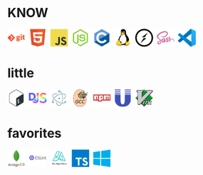 
<img src="https://komarev.com/ghpvc/?username=murmurlab&style=flat-square&color=blue" alt=""/>

<div>
  
  
# KNOW
  <img src="https://github.com/devicons/devicon/blob/master/icons/git/git-plain-wordmark.svg"  title="CSS3" alt="CSS" width="40" height="40"/>&nbsp;
  <img src="https://github.com/devicons/devicon/blob/master/icons/html5/html5-original.svg" title="HTML5" alt="HTML" width="40" height="40"/>&nbsp;
  <img src="https://github.com/devicons/devicon/blob/master/icons/javascript/javascript-original.svg" title="JavaScript" alt="JavaScript" width="40" height="40"/>&nbsp;
  <img src="https://github.com/devicons/devicon/blob/master/icons/nodejs/nodejs-original.svg" title="NodeJS" alt="NodeJS" width="40" height="40"/>&nbsp;
    <img src="https://github.com/devicons/devicon/blob/master/icons/c/c-original.svg" title="C" alt="C" width="40" height="40"/>&nbsp;
  <img src="https://github.com/devicons/devicon/blob/master/icons/linux/linux-original.svg" title="C" alt="C" width="40" height="40"/>&nbsp;
  <img src="https://github.com/devicons/devicon/blob/master/icons/socketio/socketio-original.svg" title="C" alt="C" width="40" height="40"/>&nbsp;
  <img src="https://github.com/devicons/devicon/blob/master/icons/sass/sass-original.svg" title="C" alt="C" width="40" height="40"/>&nbsp;
  <img src="https://github.com/devicons/devicon/blob/master/icons/vscode/vscode-original.svg" title="C" alt="C" width="40" height="40"/>&nbsp;
# little
  <img src="https://github.com/devicons/devicon/blob/master/icons/bash/bash-original.svg" title="C" alt="C" width="40" height="40"/>&nbsp;
  <img src="https://github.com/devicons/devicon/blob/master/icons/discordjs/discordjs-original.svg" title="C" alt="C" width="40" height="40"/>&nbsp;
  <img src="https://github.com/devicons/devicon/blob/master/icons/electron/electron-original.svg" title="C" alt="C" width="40" height="40"/>&nbsp;
  <img src="https://github.com/devicons/devicon/blob/master/icons/gcc/gcc-original.svg" title="C" alt="C" width="40" height="40"/>&nbsp;
  <img src="https://github.com/devicons/devicon/blob/master/icons/npm/npm-original-wordmark.svg" title="C" alt="C" width="40" height="40"/>&nbsp;
  <img src="https://github.com/devicons/devicon/blob/master/icons/unix/unix-original.svg" title="C" alt="C" width="40" height="40"/>&nbsp;
   <img src="https://github.com/devicons/devicon/blob/master/icons/vim/vim-original.svg" title="C" alt="C" width="40" height="40"/>&nbsp;
# favorites
  
  <img src="https://github.com/devicons/devicon/blob/master/icons/mongodb/mongodb-original-wordmark.svg" title="C" alt="C" width="40" height="40"/>&nbsp;
  <img src="https://github.com/devicons/devicon/blob/master/icons/eslint/eslint-original-wordmark.svg" title="C" alt="C" width="40" height="40"/>&nbsp;
  <img src="https://github.com/devicons/devicon/blob/master/icons/thealgorithms/thealgorithms-original-wordmark.svg" title="C" alt="C" width="40" height="40"/>&nbsp;
<img src="https://github.com/devicons/devicon/blob/master/icons/typescript/typescript-original.svg" title="C" alt="C" width="40" height="40"/>&nbsp;
  <img src="https://github.com/devicons/devicon/blob/master/icons/windows8/windows8-original.svg" title="C" alt="C" width="40" height="40"/>&nbsp;

